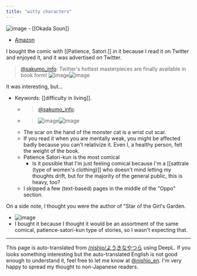 ```yaml
---
title: "witty characters"
---
```


![image](https://gyazo.com/85f1a99656f33bcfd2777fa9379cf1cd/thumb/1000)
    - [[Okada Soun]]
- [Amazon](https://amzn.to/3KxRaVZ)

I bought the comic with [[Patience, Satori.]] in it because I read it on Twitter and enjoyed it, and it was advertised on Twitter.
> [@sakumo_info](https://twitter.com/sakumo_info/status/1561982572661395458?s=21&t=nFIGaKHAdBYIbuTryvY5Ug): Twitter's hottest masterpieces are finally available in book form!
>  ![image](https://gyazo.com/72ba3c9ebacd794282eacafa604445fd/thumb/1000)![image](https://gyazo.com/7d006ff7ad3e0462df905b92d983520e/thumb/1000)

It was interesting, but...
- Keywords: [[difficulty in living]].
    - > [@sakumo_info](https://twitter.com/sakumo_info/status/1561982572661395458?s=21&t=nFIGaKHAdBYIbuTryvY5Ug):
    - >  ![image](https://gyazo.com/6a0fb120f3ea19336c0f556359b4b0ba/thumb/1000)![image](https://gyazo.com/9f0070606b5a9141ccce2e45cce43999/thumb/1000)
    - The scar on the hand of the monster cat is a wrist cut scar.
    - If you read it when you are mentally weak, you might be affected badly because you can't relativize it. Even I, a healthy person, felt the weight of the book.
    - Patience Satori-kun is the most comical
        - Is it possible that I'm just feeling comical because I'm a [[sattrale (type of women's clothing)]] who doesn't mind letting my thoughts drift, but for the majority of the general public, this is heavy, too?
    - I skipped a few (text-based) pages in the middle of the "Oppo" section.

On a side note, I thought you were the author of "Star of the Girl's Garden.
- ![image](https://gyazo.com/6224de996d2355b6dad759baec50bc6a/thumb/1000)
- I bought it because I thought it would be an assortment of the same comical, patience-satori-kun type of stories, so I wasn't expecting that.


---
This page is auto-translated from [/nishio/ようきなやつら](https://scrapbox.io/nishio/ようきなやつら) using DeepL. If you looks something interesting but the auto-translated English is not good enough to understand it, feel free to let me know at [@nishio_en](https://twitter.com/nishio_en). I'm very happy to spread my thought to non-Japanese readers.